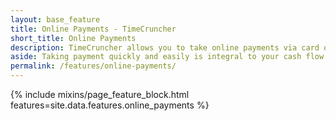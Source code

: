 ```yaml
---
layout: base_feature
title: Online Payments - TimeCruncher
short_title: Online Payments
description: TimeCruncher allows you to take online payments via card or direct debit.
aside: Taking payment quickly and easily is integral to your cash flow and growing your business, so we've integrated with two payment providers to give you and your clients the best experience possible.
permalink: /features/online-payments/
---
```

<div class="row">
  {% include mixins/page_feature_block.html features=site.data.features.online_payments %}
<div>
